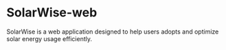 # SolarWise-web
SolarWise is a web application designed to help users adopts and optimize solar energy usage efficiently.
